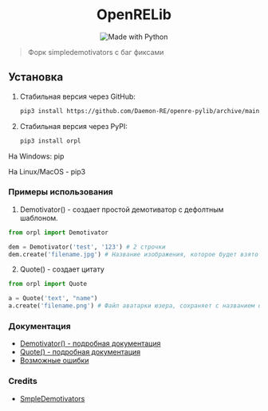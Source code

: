 <h1 align="center">OpenRELib</h1>
<p align="center">
    <img alt="Made with Python" src="https://img.shields.io/badge/Made%20with-Python-%23FFD242?logo=python&logoColor=white">
    <blockquote>Форк simpledemotivators с баг фиксами</blockquote>



## Установка
1) Стабильная версия через GitHub: 
   
   ```sh
   pip3 install https://github.com/Daemon-RE/openre-pylib/archive/main/openre-pylib.zip --upgrade
   ```
2) Стабильная версия через PyPI: 
   
   ```sh
   pip3 install orpl
   ```

На Windows: pip

На Linux/MacOS - pip3

### Примеры использования
1. Demotivator() - создает простой демотиватор с дефолтным шаблоном.
```python
from orpl import Demotivator

dem = Demotivator('test', '123') # 2 строчки
dem.create('filename.jpg') # Название изображения, которое будет взято за основу демотиватора
```

2. Quote() - создает цитату
```python 
from orpl import Quote

a = Quote('text', "name")
a.create('filename.png') # Файл аватарки юзера, сохраняет с названием qresult.jpg
```

### Документация
* [Demotivator() - подробная документация](./docs/demotivator.md)
* [Quote() - подробная документация](./docs/quote.md)
* [Возможные ошибки](./docs/errors.md)

### Credits
* [SmpleDemotivators](https://github.com/Infqq/simpledemotivators)
